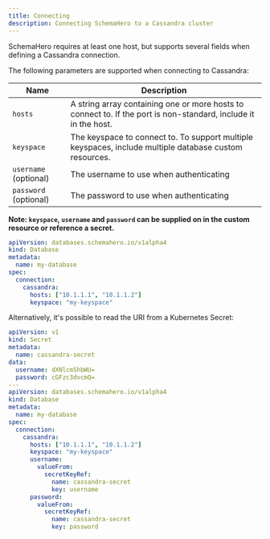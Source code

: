 ```yaml
---
title: Connecting
description: Connecting SchemaHero to a Cassandra cluster
---
```


SchemaHero requires at least one host, but supports several fields when defining a Cassandra connection.

The following parameters are supported when connecting to Cassandra:

| Name | Description |
|------|-------------|
| `hosts` | A string array containing one or more hosts to connect to. If the port is non-standard, include it in the host. |
| `keyspace` | The keyspace to connect to. To support multiple keyspaces, include multiple database custom resources. |
| `username` (optional) | The username to use when authenticating |
| `password` (optional) | The password to use when authenticating | 

**Note: `keyspace`, `username` and `password` can be supplied on in the custom resource or reference a secret.**

```yaml
apiVersion: databases.schemahero.io/v1alpha4
kind: Database
metadata:
  name: my-database
spec:
  connection:
    cassandra:
      hosts: ["10.1.1.1", "10.1.1.2"]
      keyspace: "my-keyspace"
```


Alternatively, it's possible to read the URI from a Kubernetes Secret:


```yaml
apiVersion: v1
kind: Secret
metadata:
  name: cassandra-secret
data:
  username: dXNlcm5hbWU=
  password: cGFzc3dvcmQ=
---
apiVersion: databases.schemahero.io/v1alpha4
kind: Database
metadata:
  name: my-database
spec:
  connection:
    cassandra:
      hosts: ["10.1.1.1", "10.1.1.2"]
      keyspace: "my-keyspace"
      username:
        valueFrom:
          secretKeyRef:
            name: cassandra-secret
            key: username
      password:
        valueFrom:
          secretKeyRef:
            name: cassandra-secret
            key: password            
```
